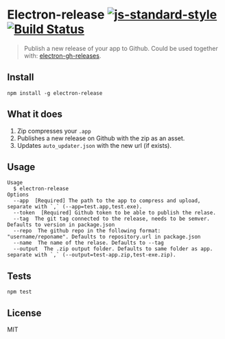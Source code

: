 # Electron-release [![js-standard-style](https://img.shields.io/badge/code%20style-standard-brightgreen.svg?style=flat)](https://github.com/feross/standard) [![Build Status](https://travis-ci.org/jenslind/electron-release.svg?branch=master)](https://travis-ci.org/jenslind/electron-release)
> Publish a new release of your app to Github. Could be used together with: [electron-gh-releases](https://github.com/jenslind/electron-gh-releases).

## Install

```
npm install -g electron-release
```

## What it does

1. Zip compresses your `.app`
2. Publishes a new release on Github with the zip as an asset.
3. Updates `auto_updater.json` with the new url (if exists).

## Usage

```
Usage
  $ electron-release
Options
  --app  [Required] The path to the app to compress and upload, separate with `,` (--app=test.app,test.exe).
  --token  [Required] Github token to be able to publish the relase.
  --tag  The git tag connected to the release, needs to be semver. Defaults to version in package.json
  --repo  The github repo in the following format: "username/reponame". Defaults to repository.url in package.json
  --name  The name of the relase. Defaults to --tag
  --output  The .zip output folder. Defaults to same folder as app. separate with `,` (--output=test-app.zip,test-exe.zip).
```

## Tests

```
npm test
```

## License
MIT
